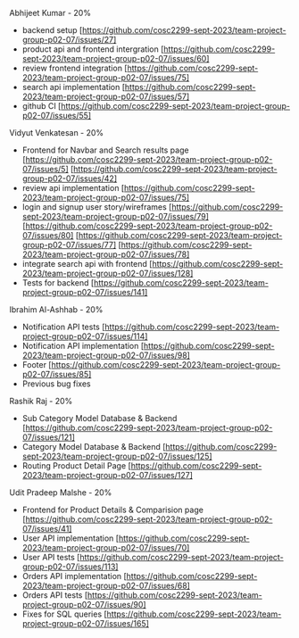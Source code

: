 Abhijeet Kumar - 20%

- backend setup [https://github.com/cosc2299-sept-2023/team-project-group-p02-07/issues/27]
- product api and frontend intergration  [https://github.com/cosc2299-sept-2023/team-project-group-p02-07/issues/60]
- review frontend integration [https://github.com/cosc2299-sept-2023/team-project-group-p02-07/issues/75]
- search api implementation [https://github.com/cosc2299-sept-2023/team-project-group-p02-07/issues/57]
- github CI [https://github.com/cosc2299-sept-2023/team-project-group-p02-07/issues/55]

Vidyut Venkatesan - 20%
- Frontend for Navbar and Search results page [https://github.com/cosc2299-sept-2023/team-project-group-p02-07/issues/5] [https://github.com/cosc2299-sept-2023/team-project-group-p02-07/issues/42]
- review api implementation [https://github.com/cosc2299-sept-2023/team-project-group-p02-07/issues/75]
- login and signup user story/wireframes [https://github.com/cosc2299-sept-2023/team-project-group-p02-07/issues/79] [https://github.com/cosc2299-sept-2023/team-project-group-p02-07/issues/80] [https://github.com/cosc2299-sept-2023/team-project-group-p02-07/issues/77] [https://github.com/cosc2299-sept-2023/team-project-group-p02-07/issues/78]
- integrate search api with frontend [https://github.com/cosc2299-sept-2023/team-project-group-p02-07/issues/128]
- Tests for backend [https://github.com/cosc2299-sept-2023/team-project-group-p02-07/issues/141]

Ibrahim Al-Ashhab - 20%
- Notification API tests [https://github.com/cosc2299-sept-2023/team-project-group-p02-07/issues/114]
- Notification API implementation [https://github.com/cosc2299-sept-2023/team-project-group-p02-07/issues/98]
- Footer [https://github.com/cosc2299-sept-2023/team-project-group-p02-07/issues/85]
- Previous bug fixes

Rashik Raj - 20%
- Sub Category Model Database & Backend [https://github.com/cosc2299-sept-2023/team-project-group-p02-07/issues/121]
- Category Model Database & Backend [https://github.com/cosc2299-sept-2023/team-project-group-p02-07/issues/125]
- Routing Product Detail Page [https://github.com/cosc2299-sept-2023/team-project-group-p02-07/issues/127]

Udit Pradeep Malshe - 20%
- Frontend for Product Details & Comparision page [https://github.com/cosc2299-sept-2023/team-project-group-p02-07/issues/41]
- User API implementation [https://github.com/cosc2299-sept-2023/team-project-group-p02-07/issues/70]
- User API tests [https://github.com/cosc2299-sept-2023/team-project-group-p02-07/issues/113]
- Orders API implementation [https://github.com/cosc2299-sept-2023/team-project-group-p02-07/issues/68]
- Orders API tests [https://github.com/cosc2299-sept-2023/team-project-group-p02-07/issues/90]
- Fixes for SQL queries [https://github.com/cosc2299-sept-2023/team-project-group-p02-07/issues/165]
